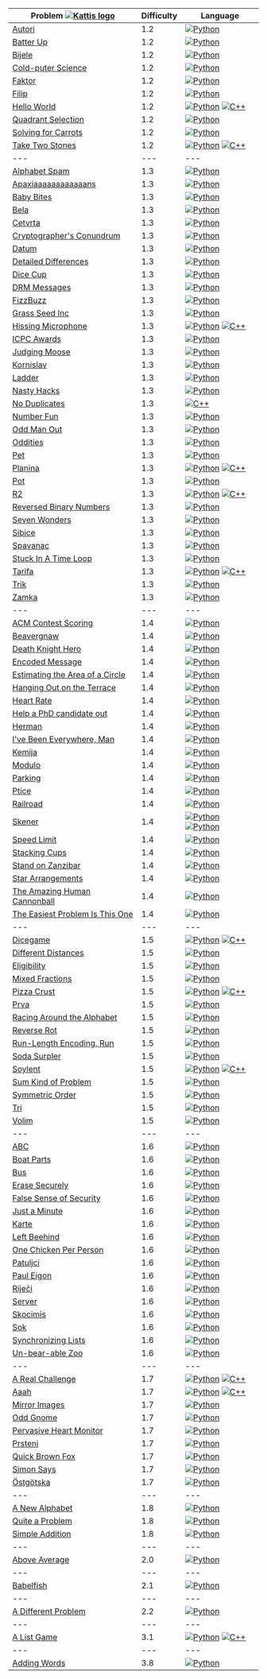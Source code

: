 | Problem [![Kattis logo](https://open.kattis.com/favicon)](https://open.kattis.com/problems)   | Difficulty| Language                                                                                                                                                                                                           |
| ---                                                                                           | ---       | ---                                                                                                                                                                                                                |
| [Autori](https://open.kattis.com/problems/autori)                                             | 1.2       | [![Python](https://www.python.org/static/favicon.ico)](../master/1.2/Autori/Autori.py)                                                                                                                             |
| [Batter Up](https://open.kattis.com/problems/batterup)                                        | 1.2       | [![Python](https://www.python.org/static/favicon.ico)](../master/1.2/BatterUp/BatterUp.py)                                                                                                                         |
| [Bijele](https://open.kattis.com/problems/bijele)                                             | 1.2       | [![Python](https://www.python.org/static/favicon.ico)](../master/1.2/Bijele/Bijele.py)                                                                                                                             |
| [Cold-puter Science](https://open.kattis.com/problems/cold)                                   | 1.2       | [![Python](https://www.python.org/static/favicon.ico)](../master/1.2/ColdPuterScience/ColdPuterScience.py)                                                                                                         |
| [Faktor](https://open.kattis.com/problems/faktor)                                             | 1.2       | [![Python](https://www.python.org/static/favicon.ico)](../master/1.2/Faktor/Faktor.py)                                                                                                                             |
| [Filip](https://open.kattis.com/problems/filip)                                               | 1.2       | [![Python](https://www.python.org/static/favicon.ico)](../master/1.2/Filip/Filip.py)                                                                                                                               |
| [Hello World](https://open.kattis.com/problems/hello)                                         | 1.2       | [![Python](https://www.python.org/static/favicon.ico)](../master/1.2/HelloWorld/HelloWorld.py) [![C++](http://www.cplusplus.com/favicon.ico)](/../master/1.2/HelloWorld/HelloWorld.cpp)                            |
| [Quadrant Selection](https://open.kattis.com/problems/quadrant)                               | 1.2       | [![Python](https://www.python.org/static/favicon.ico)](../master/1.2/QuadrantSelection/QuadrantSelection.py)                                                                                                       |
| [Solving for Carrots](https://open.kattis.com/problems/carrots)                               | 1.2       | [![Python](https://www.python.org/static/favicon.ico)](../master/1.2/SolvingForCarrots/SolvingForCarrots.py)                                                                                                       |
| [Take Two Stones](https://open.kattis.com/problems/twostones)                                 | 1.2       | [![Python](https://www.python.org/static/favicon.ico)](../master/1.2/TakeTwoStones/TakeTwoStones.py) [![C++](http://www.cplusplus.com/favicon.ico)](../master/1.2/TakeTwoStones/TakeTwoStones.cpp)                 |
| ---                                                                                           | ---       | ---                                                                                                                                                                                                                |
| [Alphabet Spam](https://open.kattis.com/problems/alphabetspam)                                | 1.3       | [![Python](https://www.python.org/static/favicon.ico)](../master/1.3/AlphabetSpam/AlphabetSpam.py)                                                                                                                 |
| [Apaxiaaaaaaaaaaaans](https://open.kattis.com/problems/apaxiaaans)                            | 1.3       | [![Python](https://www.python.org/static/favicon.ico)](../master/1.3/Apaxiaaaaaaaaaaaans/Apaxiaaaaaaaaaaaans.py)                                                                                                   |
| [Baby Bites](https://open.kattis.com/problems/babybites)                                      | 1.3       | [![Python](https://www.python.org/static/favicon.ico)](../master/1.3/BabyBites/BabyBites.py)                                                                                                                       |
| [Bela](https://open.kattis.com/problems/bela)                                                 | 1.3       | [![Python](https://www.python.org/static/favicon.ico)](../master/1.3/Bela/Bela.py)                                                                                                                                 |
| [Cetvrta](https://open.kattis.com/problems/cetvrta)                                           | 1.3       | [![Python](https://www.python.org/static/favicon.ico)](../master/1.3/Cetvrta/Cetvrta.py)                                                                                                                           |
| [Cryptographer's Conundrum](https://open.kattis.com/problems/conundrum)                       | 1.3       | [![Python](https://www.python.org/static/favicon.ico)](../master/1.3/CryptographersConundrum/CryptographersConundrum.py)                                                                                           |
| [Datum](https://open.kattis.com/problems/datum)                                               | 1.3       | [![Python](https://www.python.org/static/favicon.ico)](../master/1.3/Datum/Datum.py)                                                                                                                               |
| [Detailed Differences](https://open.kattis.com/problems/detaileddifferences)                  | 1.3       | [![Python](https://www.python.org/static/favicon.ico)](../master/1.3/DetailedDifferences/DetailedDifferences.py)                                                                                                   |
| [Dice Cup](https://open.kattis.com/problems/dicecup)                                          | 1.3       | [![Python](https://www.python.org/static/favicon.ico)](../master/1.3/DiceCup/DiceCup.py)                                                                                                                           |
| [DRM Messages](https://open.kattis.com/problems/drmmessages)                                  | 1.3       | [![Python](https://www.python.org/static/favicon.ico)](../master/1.3/DRMMessages/DRMMessages.py)                                                                                                                   |
| [FizzBuzz](https://open.kattis.com/problems/fizzbuzz)                                         | 1.3       | [![Python](https://www.python.org/static/favicon.ico)](../master/1.3/FizzBuzz/FizzBuzz.py)                                                                                                                         |
| [Grass Seed Inc](https://open.kattis.com/problems/grassseed)                                  | 1.3       | [![Python](https://www.python.org/static/favicon.ico)](../master/1.3/GrassSeedInc/GrassSeedInc.py)                                                                                                                 |
| [Hissing Microphone](https://open.kattis.com/problems/hissingmicrophone)                      | 1.3       | [![Python](https://www.python.org/static/favicon.ico)](../master/1.3/HissingMicrophone/HissingMicrophone.py) [![C++](http://www.cplusplus.com/favicon.ico)](../master/1.3/HissingMicrophone/HissingMicrophone.cpp) |
| [ICPC Awards](https://open.kattis.com/problems/icpcawards)                                    | 1.3       | [![Python](https://www.python.org/static/favicon.ico)](../master/1.3/ICPCAwards/ICPCAwards.py)                                                                                                                     |
| [Judging Moose](https://open.kattis.com/problems/judgingmoose)                                | 1.3       | [![Python](https://www.python.org/static/favicon.ico)](../master/1.3/JudgingMoose/JudgingMoose.py)                                                                                                                 |
| [Kornislav](https://open.kattis.com/problems/kornislav)                                       | 1.3       | [![Python](https://www.python.org/static/favicon.ico)](../master/1.3/Kornislav/Kornislav.py)                                                                                                                       |
| [Ladder](https://open.kattis.com/problems/ladder)                                             | 1.3       | [![Python](https://www.python.org/static/favicon.ico)](../master/1.3/Ladder/Ladder.py)                                                                                                                             |
| [Nasty Hacks](https://open.kattis.com/problems/nastyhacks)                                    | 1.3       | [![Python](https://www.python.org/static/favicon.ico)](../master/1.3/NastyHacks/NastyHacks.py)                                                                                                                     |
| [No Duplicates](https://open.kattis.com/problems/nodup)                                       | 1.3       | [![C++](http://www.cplusplus.com/favicon.ico)](../master/1.3/NoDuplicates/NoDuplicates.cpp)                                                                                                                        |
| [Number Fun](https://open.kattis.com/problems/numberfun)                                      | 1.3       | [![Python](https://www.python.org/static/favicon.ico)](../master/1.3/NumberFun/NumberFun.py)                                                                                                                       |
| [Odd Man Out](https://open.kattis.com/problems/oddmanout)                                     | 1.3       | [![Python](https://www.python.org/static/favicon.ico)](../master/1.3/OddManOut/OddManOut.py)                                                                                                                       |
| [Oddities](https://open.kattis.com/problems/oddities)                                         | 1.3       | [![Python](https://www.python.org/static/favicon.ico)](../master/1.3/Oddities/Oddities.py)                                                                                                                         |
| [Pet](https://open.kattis.com/problems/pet)                                                   | 1.3       | [![Python](https://www.python.org/static/favicon.ico)](../master/1.3/Pet/Pet.py)                                                                                                                                   |
| [Planina](https://open.kattis.com/problems/planina)                                           | 1.3       | [![Python](https://www.python.org/static/favicon.ico)](../master/1.3/Planina/Planina.py) [![C++](http://www.cplusplus.com/favicon.ico)](../master/1.3/Planina/Planina.cpp)                                         |
| [Pot](https://open.kattis.com/problems/pot)                                                   | 1.3       | [![Python](https://www.python.org/static/favicon.ico)](../master/1.3/Pot/Pot.py)                                                                                                                                   |
| [R2](https://open.kattis.com/problems/r2)                                                     | 1.3       | [![Python](https://www.python.org/static/favicon.ico)](../master/1.3/R2/R2.py) [![C++](http://www.cplusplus.com/favicon.ico)](../master/1.3/R2/R2.cpp)                                                             |
| [Reversed Binary Numbers](https://open.kattis.com/problems/reversebinary)                     | 1.3       | [![Python](https://www.python.org/static/favicon.ico)](../master/1.3/ReversedBinaryNumbers/ReversedBinaryNumbers.py)                                                                                               |
| [Seven Wonders](https://open.kattis.com/problems/sevenwonders)                                | 1.3       | [![Python](https://www.python.org/static/favicon.ico)](../master/1.3/SevenWonders/SevenWonders.py)                                                                                                                 |
| [Sibice](https://open.kattis.com/problems/sibice)                                             | 1.3       | [![Python](https://www.python.org/static/favicon.ico)](../master/1.3/Sibice/Sibice.py)                                                                                                                             |
| [Spavanac](https://open.kattis.com/problems/spavanac)                                         | 1.3       | [![Python](https://www.python.org/static/favicon.ico)](../master/1.3/Spavanac/Spavanac.py)                                                                                                                         |
| [Stuck In A Time Loop](https://open.kattis.com/problems/timeloop)                             | 1.3       | [![Python](https://www.python.org/static/favicon.ico)](../master/1.3/StuckInATimeLoop/StuckInATimeLoop.cpp)                                                                                                        |
| [Tarifa](https://open.kattis.com/problems/tarifa)                                             | 1.3       | [![Python](https://www.python.org/static/favicon.ico)](../master/1.3/Tarifa/Tarifa.py) [![C++](http://www.cplusplus.com/favicon.ico)](../master/1.3/Tarifa/Tarifa.cpp)                                             |
| [Trik](https://open.kattis.com/problems/trik)                                                 | 1.3       | [![Python](https://www.python.org/static/favicon.ico)](../master/1.3/Trik/Trik.cpp)                                                                                                                                |
| [Zamka](https://open.kattis.com/problems/zamka)                                               | 1.3       | [![Python](https://www.python.org/static/favicon.ico)](../master/1.3/Zamka/Zamka.py)                                                                                                                               |
| ---                                                                                           | ---       | ---                                                                                                                                                                                                                |
| [ACM Contest Scoring](https://open.kattis.com/problems/acm)                                   | 1.4       | [![Python](https://www.python.org/static/favicon.ico)](../master/1.4/ACMContestScoring/ACMContestScoring.py)                                                                                                       |
| [Beavergnaw](https://open.kattis.com/problems/beavergnaw)                                     | 1.4       | [![Python](https://www.python.org/static/favicon.ico)](../master/1.4/Beavergnaw/Beavergnaw.py)                                                                                                                     |
| [Death Knight Hero](https://open.kattis.com/problems/deathknight)                             | 1.4       | [![Python](https://www.python.org/static/favicon.ico)](../master/1.4/DeathKnightHero/DeathKnightHero.py)                                                                                                           |
| [Encoded Message](https://open.kattis.com/problems/encodedmessage)                            | 1.4       | [![Python](https://www.python.org/static/favicon.ico)](../master/1.4/EncodedMessage/EncodedMessage.py)                                                                                                             |
| [Estimating the Area of a Circle](https://open.kattis.com/problems/estimatingtheareaofacircle)| 1.4       | [![Python](https://www.python.org/static/favicon.ico)](../master/1.4/EstimatingtheAreaofaCircle/EstimatingtheAreaofaCircle.py)                                                                                     |
| [Hanging Out on the Terrace](https://open.kattis.com/problems/hangingout)                     | 1.4       | [![Python](https://www.python.org/static/favicon.ico)](../master/1.4/HangingOutontheTerrace/HangingOutontheTerrace.py)                                                                                             |
| [Heart Rate](https://open.kattis.com/problems/heartrate)                                      | 1.4       | [![Python](https://www.python.org/static/favicon.ico)](../master/1.4/HeartRate/HeartRate.py)                                                                                                                       |
| [Help a PhD candidate out](https://open.kattis.com/problems/helpaphd)                         | 1.4       | [![Python](https://www.python.org/static/favicon.ico)](../master/1.4/HelpaPhDcandidateout/HelpaPhDcandidateout.py)                                                                                                 |
| [Herman](https://open.kattis.com/problems/herman)                                             | 1.4       | [![Python](https://www.python.org/static/favicon.ico)](../master/1.4/Herman/Herman.py)                                                                                                                             |
| [I've Been Everywhere, Man](https://open.kattis.com/problems/everywhere)                      | 1.4       | [![Python](https://www.python.org/static/favicon.ico)](../master/1.4/IveBeenEverywhereMan/IveBeenEverywhereMan.py)                                                                                                 |
| [Kemija](https://open.kattis.com/problems/kemija08)                                           | 1.4       | [![Python](https://www.python.org/static/favicon.ico)](../master/1.4/Kemija/Kemija.py)                                                                                                                             |
| [Modulo](https://open.kattis.com/problems/modulo)                                             | 1.4       | [![Python](https://www.python.org/static/favicon.ico)](../master/1.4/Modulo/Modulo.py)                                                                                                                             |
| [Parking](https://open.kattis.com/problems/parking2)                                          | 1.4       | [![Python](https://www.python.org/static/favicon.ico)](../master/1.4/Parking/Parking.py)                                                                                                                           |
| [Ptice](https://open.kattis.com/problems/ptice)                                               | 1.4       | [![Python](https://www.python.org/static/favicon.ico)](../master/1.4/Ptice/Ptice.py)                                                                                                                               |
| [Railroad](https://open.kattis.com/problems/railroad2)                                        | 1.4       | [![Python](https://www.python.org/static/favicon.ico)](../master/1.4/Railroad/Railroad.py)                                                                                                                         |
| [Skener](https://open.kattis.com/problems/skener)                                             | 1.4       | [![Python](https://www.python.org/static/favicon.ico)](../master/1.4/Skener/Skener.py) [![Python](https://www.python.org/static/favicon.ico)](../master/1.4/Skener_V2/Skener_V2.py)                                |
| [Speed Limit](https://open.kattis.com/problems/speedlimit)                                    | 1.4       | [![Python](https://www.python.org/static/favicon.ico)](../master/1.4/SpeedLimit/SpeedLimit.py)                                                                                                                     |
| [Stacking Cups](https://open.kattis.com/problems/cups)                                        | 1.4       | [![Python](https://www.python.org/static/favicon.ico)](../master/1.4/StackingCups/StackingCups.py)                                                                                                                 |
| [Stand on Zanzibar](https://open.kattis.com/problems/zanzibar)                                | 1.4       | [![Python](https://www.python.org/static/favicon.ico)](../master/1.4/StandonZanzibar/StandonZanzibar.py)                                                                                                           |
| [Star Arrangements](https://open.kattis.com/problems/stararrangements)                        | 1.4       | [![Python](https://www.python.org/static/favicon.ico)](../master/1.4/StarArrangements/StarArrangements.py)                                                                                                         |
| [The Amazing Human Cannonball](https://open.kattis.com/problems/humancannonball2)             | 1.4       | [![Python](https://www.python.org/static/favicon.ico)](../master/1.4/TheAmazingHumanCannonball/TheAmazingHumanCannonball.py)                                                                                       |
| [The Easiest Problem Is This One](https://open.kattis.com/problems/easiest)                   | 1.4       | [![Python](https://www.python.org/static/favicon.ico)](../master/1.4/TheEasiestProblemIsThisOne/TheEasiestProblemIsThisOne.py)                                                                                     |
| ---                                                                                           | ---       | ---                                                                                                                                                                                                                |
| [Dicegame](https://open.kattis.com/problems/dicegame)                                         | 1.5       | [![Python](https://www.python.org/static/favicon.ico)](../master/1.5/Dicegame/Dicegame.py) [![C++](http://www.cplusplus.com/favicon.ico)](../master/1.5/Dicegame/Dicegame.cpp)                                     |
| [Different Distances](https://open.kattis.com/problems/differentdistances)                    | 1.5       | [![Python](https://www.python.org/static/favicon.ico)](../master/1.5/DifferentDistances/DifferentDistances.py)                                                                                                     |
| [Eligibility](https://open.kattis.com/problems/eligibility)                                   | 1.5       | [![Python](https://www.python.org/static/favicon.ico)](../master/1.5/Eligibility/Eligibility.py)                                                                                                                   |
| [Mixed Fractions](https://open.kattis.com/problems/mixedfractions)                            | 1.5       | [![Python](https://www.python.org/static/favicon.ico)](../master/1.5/MixedFractions/MixedFractions.py)                                                                                                             |
| [Pizza Crust](https://open.kattis.com/problems/pizza2)                                        | 1.5       | [![Python](https://www.python.org/static/favicon.ico)](../master/1.5/PizzaCrust/PizzaCrust.py) [![C++](http://www.cplusplus.com/favicon.ico)](../master/1.5/PizzaCrust/PizzaCrust.cpp)                             |
| [Prva](https://open.kattis.com/problems/prva)                                                 | 1.5       | [![Python](https://www.python.org/static/favicon.ico)](../master/1.5/Prva/Prva.py)                                                                                                                                 |
| [Racing Around the Alphabet](https://open.kattis.com/problems/racingalphabet)                 | 1.5       | [![Python](https://www.python.org/static/favicon.ico)](../master/1.5/RacingAroundtheAlphabet/RacingAroundtheAlphabet.py)                                                                                           |
| [Reverse Rot](https://open.kattis.com/problems/reverserot)                                    | 1.5       | [![Python](https://www.python.org/static/favicon.ico)](../master/1.5/ReverseRot/ReverseRot.py)                                                                                                                     |
| [Run-Length Encoding, Run](https://open.kattis.com/problems/runlengthencodingrun)             | 1.5       | [![Python](https://www.python.org/static/favicon.ico)](../master/1.5/RunLengthEncodingRun/RunLengthEncodingRun.py)                                                                                                 |
| [Soda Surpler](https://open.kattis.com/problems/sodasurpler)                                  | 1.5       | [![Python](https://www.python.org/static/favicon.ico)](../master/1.5/SodaSurpler/SodaSurpler.py)                                                                                                                   |
| [Soylent](https://open.kattis.com/problems/soylent)                                           | 1.5       | [![Python](https://www.python.org/static/favicon.ico)](../master/1.5/Soylent/Soylent.py) [![C++](http://www.cplusplus.com/favicon.ico)](../master/1.5/Soylent/Soylent.cpp)                                         |
| [Sum Kind of Problem](https://open.kattis.com/problems/sumkindofproblem)                      | 1.5       | [![Python](https://www.python.org/static/favicon.ico)](../master/1.5/SumKindofProblem/SumKindofProblem.py)                                                                                                         |
| [Symmetric Order](https://open.kattis.com/problems/symmetricorder)                            | 1.5       | [![Python](https://www.python.org/static/favicon.ico)](../master/1.5/SymmetricOrder/SymmetricOrder.py)                                                                                                             |
| [Tri](https://open.kattis.com/problems/tri)                                                   | 1.5       | [![Python](https://www.python.org/static/favicon.ico)](../master/1.5/Tri/Tri.py)                                                                                                                                   |
| [Volim](https://open.kattis.com/problems/volim)                                               | 1.5       | [![Python](https://www.python.org/static/favicon.ico)](../master/1.5/Volim/Volim.py)                                                                                                                               |
| ---                                                                                           | ---       | ---                                                                                                                                                                                                                |
| [ABC](https://open.kattis.com/problems/abc)                                                   | 1.6       | [![Python](https://www.python.org/static/favicon.ico)](../master/1.6/ABC/ABC.py)                                                                                                                                   |
| [Boat Parts](https://open.kattis.com/problems/boatparts)                                      | 1.6       | [![Python](https://www.python.org/static/favicon.ico)](../master/1.6/BoatParts/BoatParts.py)                                                                                                                       |
| [Bus](https://open.kattis.com/problems/bus)                                                   | 1.6       | [![Python](https://www.python.org/static/favicon.ico)](../master/1.6/Bus/Bus.py)                                                                                                                                   |
| [Erase Securely](https://open.kattis.com/problems/erase)                                      | 1.6       | [![Python](https://www.python.org/static/favicon.ico)](../master/1.6/EraseSecurely/EraseSecurely.py)                                                                                                               |
| [False Sense of Security](https://open.kattis.com/problems/falsesecurity)                     | 1.6       | [![Python](https://www.python.org/static/favicon.ico)](../master/1.6/FalseSenseofSecurity/FalseSenseofSecurity.py)                                                                                                 |
| [Just a Minute](https://open.kattis.com/problems/justaminute)                                 | 1.6       | [![Python](https://www.python.org/static/favicon.ico)](../master/1.6/JustaMinute/JustaMinute.py)                                                                                                                   |
| [Karte](https://open.kattis.com/problems/karte)                                               | 1.6       | [![Python](https://www.python.org/static/favicon.ico)](../master/1.6/Karte/Karte.py)                                                                                                                               |
| [Left Beehind](https://open.kattis.com/problems/leftbeehind)                                  | 1.6       | [![Python](https://www.python.org/static/favicon.ico)](../master/1.6/LeftBeehind/LeftBeehind.py)                                                                                                                   |
| [One Chicken Per Person](https://open.kattis.com/problems/onechicken)                         | 1.6       | [![Python](https://www.python.org/static/favicon.ico)](../master/1.6/OneChickenPerPerson/OneChickenPerPerson.py)                                                                                                   |
| [Patuljci](https://open.kattis.com/problems/patuljci)                                         | 1.6       | [![Python](https://www.python.org/static/favicon.ico)](../master/1.6/Patuljci/Patuljci.py)                                                                                                                         |
| [Paul Eigon](https://open.kattis.com/problems/pauleigon)                                      | 1.6       | [![Python](https://www.python.org/static/favicon.ico)](../master/1.6/PaulEigon/PaulEigon.py)                                                                                                                       |
| [Riječi](https://open.kattis.com/problems/rijeci)                                             | 1.6       | [![Python](https://www.python.org/static/favicon.ico)](../master/1.6/Riječi/Riječi.py)                                                                                                                             |
| [Server](https://open.kattis.com/problems/server)                                             | 1.6       | [![Python](https://www.python.org/static/favicon.ico)](../master/1.6/Server/Server.py)                                                                                                                             |
| [Skocimis](https://open.kattis.com/problems/skocimis)                                         | 1.6       | [![Python](https://www.python.org/static/favicon.ico)](../master/1.6/Skocimis/Skocimis.py)                                                                                                                         |
| [Sok](https://open.kattis.com/problems/sok)                                                   | 1.6       | [![Python](https://www.python.org/static/favicon.ico)](../master/1.6/Sok/Sok.py)                                                                                                                                   |
| [Synchronizing Lists](https://open.kattis.com/problems/synchronizinglists)                    | 1.6       | [![Python](https://www.python.org/static/favicon.ico)](../master/1.6/SynchronizingLists/SynchronizingLists.py)                                                                                                     |
| [Un-bear-able Zoo](https://open.kattis.com/problems/zoo)                                      | 1.6       | [![Python](https://www.python.org/static/favicon.ico)](../master/1.6/UnbearableZoo/UnbearableZoo.py)                                                                                                               |
| ---                                                                                           | ---       | ---                                                                                                                                                                                                                |
| [A Real Challenge](https://open.kattis.com/problems/areal)                                    | 1.7       | [![Python](https://www.python.org/static/favicon.ico)](../master/1.7/ARealChallenge/ARealChallenge.py) [![C++](http://www.cplusplus.com/favicon.ico)](../master/1.7/ARealChallenge/ARealChallenge.cpp)             |
| [Aaah](https://open.kattis.com/problems/aaah)                                                 | 1.7       | [![Python](https://www.python.org/static/favicon.ico)](../master/1.7/Aaah/Aaah.py) [![C++](http://www.cplusplus.com/favicon.ico)](../master/1.7/Aaah/Aaah.cpp)                                                     |
| [Mirror Images](https://open.kattis.com/problems/mirror)                                      | 1.7       | [![Python](https://www.python.org/static/favicon.ico)](../master/1.7/MirrorImages/MirrorImages.py)                                                                                                                 |
| [Odd Gnome](https://open.kattis.com/problems/oddgnome)                                        | 1.7       | [![Python](https://www.python.org/static/favicon.ico)](../master/1.7/OddGnome/OddGnome.py)                                                                                                                         |
| [Pervasive Heart Monitor](https://open.kattis.com/problems/pervasiveheartmonitor)             | 1.7       | [![Python](https://www.python.org/static/favicon.ico)](../master/1.7/PervasiveHeartMonitor/PervasiveHeartMonitor.py)                                                                                               |
| [Prsteni](https://open.kattis.com/problems/prsteni)                                           | 1.7       | [![Python](https://www.python.org/static/favicon.ico)](../master/1.7/Prsteni/Prsteni.py)                                                                                                                           |
| [Quick Brown Fox](https://open.kattis.com/problems/quickbrownfox)                             | 1.7       | [![Python](https://www.python.org/static/favicon.ico)](../master/1.7/QuickBrownFox/QuickBrownFox.py)                                                                                                               |
| [Simon Says](https://open.kattis.com/problems/simonsays)                                      | 1.7       | [![Python](https://www.python.org/static/favicon.ico)](../master/1.7/SimonSays/SimonSays.py)                                                                                                                       |
| [Östgötska](https://open.kattis.com/problems/ostgotska)                                       | 1.7       | [![Python](https://www.python.org/static/favicon.ico)](../master/1.7/Östgötska/Östgötska.py)                                                                                                                       |
| ---                                                                                           | ---       | ---                                                                                                                                                                                                                |
| [A New Alphabet](https://open.kattis.com/problems/anewalphabet)                               | 1.8       | [![Python](https://www.python.org/static/favicon.ico)](../master/1.8/ANewAlphabet/ANewAlphabet.py)                                                                                                                 |
| [Quite a Problem](https://open.kattis.com/problems/quiteaproblem)                             | 1.8       | [![Python](https://www.python.org/static/favicon.ico)](../master/1.8/QuiteaProblem/QuiteaProblem.py)                                                                                                               |
| [Simple Addition](https://open.kattis.com/problems/simpleaddition)                            | 1.8       | [![Python](https://www.python.org/static/favicon.ico)](../master/1.8/SimpleAddition/SimpleAddition.py)                                                                                                             |
| ---                                                                                           | ---       | ---                                                                                                                                                                                                                |
| [Above Average](https://open.kattis.com/problems/aboveaverage)                                | 2.0       | [![Python](https://www.python.org/static/favicon.ico)](../master/2.0/AboveAverage/AboveAverage.py)                                                                                                                 |
| ---                                                                                           | ---       | ---                                                                                                                                                                                                                |
| [Babelfish](https://open.kattis.com/problems/babelfish)                                       | 2.1       | [![Python](https://www.python.org/static/favicon.ico)](../master/2.1/Babelfish/Babelfish.py)                                                                                                                       |
| ---                                                                                           | ---       | ---                                                                                                                                                                                                                |
| [A Different Problem](https://open.kattis.com/problems/different)                             | 2.2       | [![Python](https://www.python.org/static/favicon.ico)](../master/2.2/ADifferentProblem/ADifferentProblem.py)                                                                                                       |
| ---                                                                                           | ---       | ---                                                                                                                                                                                                                |
| [A List Game](https://open.kattis.com/problems/listgame)                                      | 3.1       | [![Python](https://www.python.org/static/favicon.ico)](../master/3.1/AListGame/AListGame.py) [![C++](http://www.cplusplus.com/favicon.ico)](../master/3.1/AListGame/AListGame.cpp)                                 |
| ---                                                                                           | ---       | ---                                                                                                                                                                                                                |
| [Adding Words](https://open.kattis.com/problems/addingwords)                                  | 3.8       | [![Python](https://www.python.org/static/favicon.ico)](../master/3.8/AddingWords/AddingWords.py)                                                                                                                   |